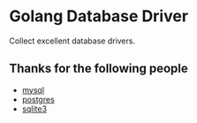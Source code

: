 # Golang Database Driver
Collect excellent database drivers. 

## Thanks for the following people
  - [mysql](https://github.com/go-sql-driver/mysql)
  - [postgres](https://github.com/lib/pq)
  - [sqlite3](https://github.com/mattn/go-sqlite3)
